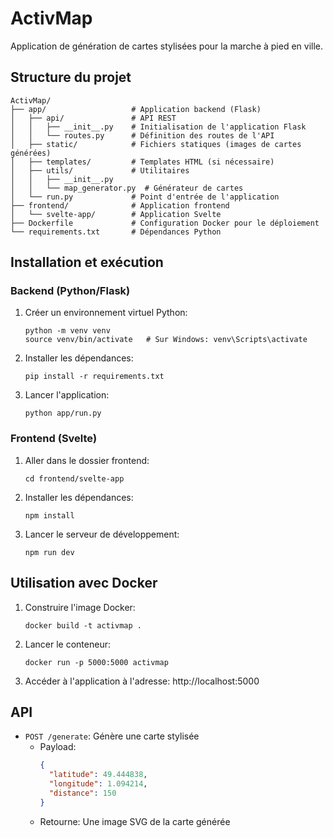 # ActivMap

Application de génération de cartes stylisées pour la marche à pied en ville.

## Structure du projet

```
ActivMap/
├── app/                   # Application backend (Flask)
│   ├── api/               # API REST
│   │   ├── __init__.py    # Initialisation de l'application Flask
│   │   └── routes.py      # Définition des routes de l'API
│   ├── static/            # Fichiers statiques (images de cartes générées)
│   ├── templates/         # Templates HTML (si nécessaire)
│   ├── utils/             # Utilitaires
│   │   ├── __init__.py
│   │   └── map_generator.py  # Générateur de cartes
│   └── run.py             # Point d'entrée de l'application
├── frontend/              # Application frontend
│   └── svelte-app/        # Application Svelte
├── Dockerfile             # Configuration Docker pour le déploiement
└── requirements.txt       # Dépendances Python
```

## Installation et exécution

### Backend (Python/Flask)

1. Créer un environnement virtuel Python:
   ```
   python -m venv venv
   source venv/bin/activate   # Sur Windows: venv\Scripts\activate
   ```

2. Installer les dépendances:
   ```
   pip install -r requirements.txt
   ```

3. Lancer l'application:
   ```
   python app/run.py
   ```

### Frontend (Svelte)

1. Aller dans le dossier frontend:
   ```
   cd frontend/svelte-app
   ```

2. Installer les dépendances:
   ```
   npm install
   ```

3. Lancer le serveur de développement:
   ```
   npm run dev
   ```

## Utilisation avec Docker

1. Construire l'image Docker:
   ```
   docker build -t activmap .
   ```

2. Lancer le conteneur:
   ```
   docker run -p 5000:5000 activmap
   ```

3. Accéder à l'application à l'adresse: http://localhost:5000

## API

- `POST /generate`: Génère une carte stylisée
  - Payload:
    ```json
    {
      "latitude": 49.444838,
      "longitude": 1.094214,
      "distance": 150
    }
    ```
  - Retourne: Une image SVG de la carte générée 